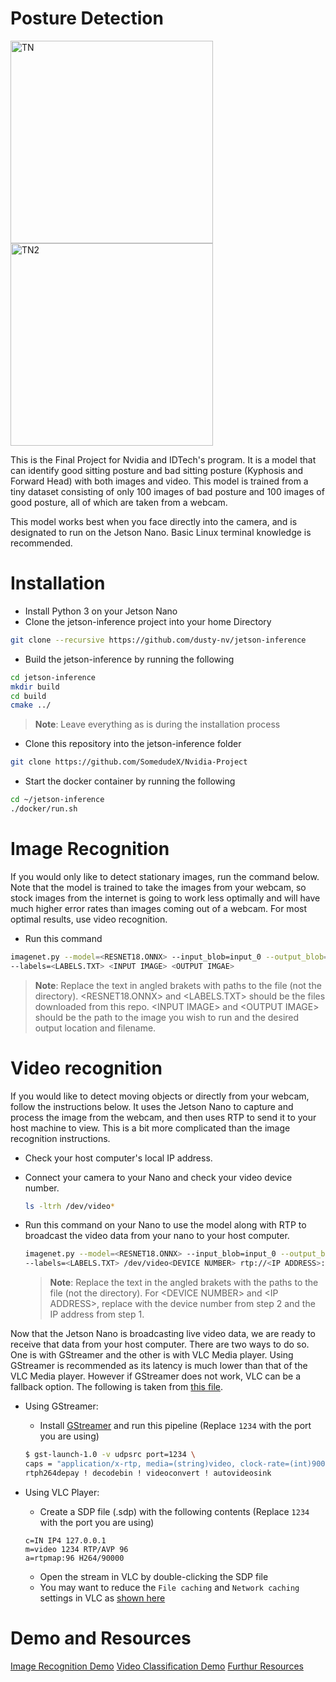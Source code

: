 # Posture Detection

<img width="324" alt="TN" src="https://user-images.githubusercontent.com/101906945/204119817-f6b19fa1-9890-4a67-8aeb-3b37161a269f.png"><img width="324" alt="TN2" src="https://user-images.githubusercontent.com/101906945/204119820-cf92690c-3703-42b0-b596-f7cddb25b570.png">

This is the Final Project for Nvidia and IDTech's program. It is a model that can identify good sitting posture and bad sitting posture (Kyphosis and Forward Head) with both images and video. This model is trained from a tiny dataset consisting of only 100 images of bad posture and 100 images of good posture, all of which are taken from a webcam. 

This model works best when you face directly into the camera, and is designated to run on the Jetson Nano. Basic Linux terminal knowledge is recommended. 

# Installation

 - Install Python 3 on your Jetson Nano
 - Clone the jetson-inference project into your home Directory
 
```bash
git clone --recursive https://github.com/dusty-nv/jetson-inference
```
 - Build the jetson-inference by running the following
 
```bash
cd jetson-inference
mkdir build
cd build
cmake ../
```
 > **Note**: Leave everything as is during the installation process
 
 - Clone this repository into the jetson-inference folder
 ```bash
 git clone https://github.com/SomedudeX/Nvidia-Project
 ```
 
 - Start the docker container by running the following
 
 ```bash
 cd ~/jetson-inference
 ./docker/run.sh
 ```


# Image Recognition


If you would only like to detect stationary images, run the command below. Note that the model is trained to take the images from your webcam, so stock images from the internet is going to work less optimally and will have much higher error rates than images coming out of a webcam. For most optimal results, use video recognition. 

 - Run this command

  ```bash
imagenet.py --model=<RESNET18.ONNX> --input_blob=input_0 --output_blob=output_0 \
--labels=<LABELS.TXT> <INPUT IMAGE> <OUTPUT IMGAE>
  ```

 > **Note**: Replace the text in angled brakets with paths to the file (not the directory). \<RESNET18.ONNX\> and \<LABELS.TXT\> should be the files downloaded from this repo. \<INPUT IMAGE\> and \<OUTPUT IMAGE\> should be the path to the image you wish to run and the desired output location and filename. 
 

# Video recognition

If you would like to detect moving objects or directly from your webcam, follow the instructions below. It uses the Jetson Nano to capture and process the image from the webcam, and then uses RTP to send it to your host machine to view. This is a bit more complicated than the image recognition instructions. 

 - Check your host computer's local IP address. 
 - Connect your camera to your Nano and check your video device number. 
   ```bash
   ls -ltrh /dev/video*
   ```
 - Run this command on your Nano to use the model along with RTP to broadcast the video data from your nano to your host computer. 

    ```bash
    imagenet.py --model=<RESNET18.ONNX> --input_blob=input_0 --output_blob=output_0 \
    --labels=<LABELS.TXT> /dev/video<DEVICE NUMBER> rtp://<IP ADDRESS>:1234
    ```

    > **Note**: Replace the text in the angled brakets with the paths to the file (not the directory). For \<DEVICE NUMBER\> and \<IP ADDRESS\>, replace with the device number from step 2 and the IP address from step 1. 

Now that the Jetson Nano is broadcasting live video data, we are ready to receive that data from your host computer. There are two ways to do so. One is with GStreamer and the other is with VLC Media player. Using GStreamer is recommended as its latency is much lower than that of the VLC Media player. However if GStreamer does not work, VLC can be a fallback option. The following is taken from [this file](https://github.com/dusty-nv/jetson-inference/blob/master/docs/aux-streaming.md#rtp). 
    

   - Using GStreamer:
     - Install [GStreamer](https://gstreamer.freedesktop.org/documentation/installing/index.html) and run this pipeline (Replace `1234` with the port you are using)
  	
      ```bash
      $ gst-launch-1.0 -v udpsrc port=1234 \
      caps = "application/x-rtp, media=(string)video, clock-rate=(int)90000, encoding-name=(string)H264, payload=(int)96" ! \
      rtph264depay ! decodebin ! videoconvert ! autovideosink
      ```
    	
   - Using VLC Player:
     - Create a SDP file (.sdp) with the following contents (Replace `1234` with the port you are using)
    	
      ```
      c=IN IP4 127.0.0.1
      m=video 1234 RTP/AVP 96
      a=rtpmap:96 H264/90000
      ```
	
     - Open the stream in VLC by double-clicking the SDP file
     - You may want to reduce the `File caching` and `Network caching` settings in VLC as [shown here](https://www.howtogeek.com/howto/windows/fix-for-vlc-skipping-and-lagging-playing-high-def-video-files/)
	
	
# Demo and Resources

 [Image Recognition Demo](https://youtu.be/Y6P_PTaILX0)
 [Video Classification Demo](https://youtu.be/sSHaRQRecs8)
 [Furthur Resources]()
